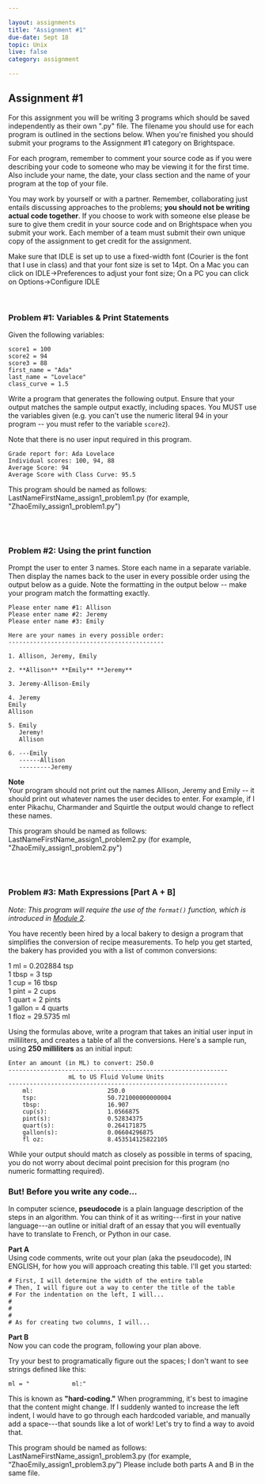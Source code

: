 ```yaml
---

layout: assignments
title: "Assignment #1"
due-date: Sept 18
topic: Unix
live: false
category: assignment

---
```


## Assignment #1
For this assignment you will be writing 3 programs which should be saved independently as their own ".py" file. The filename you should use for each program is outlined in the sections below. When you're finished you should submit your programs to the Assignment #1 category on Brightspace.

For each program, remember to comment your source code as if you were describing your code to someone who may be viewing it for the first time. Also include your name, the date, your class section and the name of your program at the top of your file.

You may work by yourself or with a partner. Remember, collaborating just entails discussing approaches to the problems; **you should not be writing actual code together**. If you choose to work with someone else please be sure to give them credit in your source code and on Brightspace when you submit your work.  Each member of a team must submit their own unique copy of the assignment to get credit for the assignment.

Make sure that IDLE is set up to use a fixed-width font (Courier is the font that I use in class) and that your font size is set to 14pt. On a Mac you can click on IDLE->Preferences to adjust your font size; On a PC you can click on Options->Configure IDLE


<div class="section-break"><br></div>


### Problem #1: Variables & Print Statements
Given the following variables:

```
score1 = 100
score2 = 94
score3 = 88
first_name = "Ada"
last_name = "Lovelace"
class_curve = 1.5
```

Write a program that generates the following output. Ensure that your output matches the sample output exactly, including spaces. You MUST use the variables given (e.g. you can't use the numeric literal 94 in your program -- you must refer to the variable `score2`). 

Note that there is no user input required in this program.

```
Grade report for: Ada Lovelace
Individual scores: 100, 94, 88
Average Score: 94
Average Score with Class Curve: 95.5
``` 

This program should be named as follows:
LastNameFirstName_assign1_problem1.py (for example, "ZhaoEmily_assign1_problem1.py")

<div class="section-break"><br><br></div>

### Problem #2: Using the print function
Prompt the user to enter 3 names. Store each name in a separate variable. Then display the names back to the user in every possible order using the output below as a guide. Note the formatting in the output below -- make your program match the formatting exactly. 

```
Please enter name #1: Allison
Please enter name #2: Jeremy
Please enter name #3: Emily

Here are your names in every possible order:
--------------------------------------------

1. Allison, Jeremy, Emily

2. **Allison** **Emily** **Jeremy**

3. Jeremy-Allison-Emily

4. Jeremy
Emily
Allison

5. Emily
   Jeremy!
   Allison

6. ---Emily
   ------Allison
   ---------Jeremy
```

**Note**  
Your program should not print out the names Allison, Jeremy and Emily -- it should print out whatever names the user decides to enter. For example, if I enter Pikachu, Charmander and Squirtle the output would change to reflect these names.

This program should be named as follows:
LastNameFirstName_assign1_problem2.py (for example, "ZhaoEmily_assign1_problem2.py")

<div class="section-break"><br><br></div>

### Problem #3: Math Expressions [Part A + B]

*Note: This program will require the use of the `format()` function, which is introduced in [Module 2](https://cs.nyu.edu/elearning/CSCI_UA_0002/module02.php#format).*

You have recently been hired by a local bakery to design a program that simplifies the conversion of recipe measurements. To help you get started, the bakery has provided you with a list of common conversions:

1 ml = 0.202884 tsp   
1 tbsp = 3 tsp  
1 cup = 16 tbsp  
1 pint = 2 cups  
1 quart = 2 pints  
1 gallon = 4 quarts  
1 floz = 29.5735 ml  

Using the formulas above, write a program that takes an initial user input in milliliters, and creates a table of all the conversions. Here's a sample run, using **250 milliliters** as an initial input: 

```
Enter an amount (in ML) to convert: 250.0
--------------------------------------------------------------
                 mL to US Fluid Volume Units                  
--------------------------------------------------------------
	ml:                     250.0
	tsp:                    50.721000000000004
	tbsp:                   16.907
	cup(s):                 1.0566875
	pint(s):                0.52834375
	quart(s):               0.264171875
	gallon(s):              0.06604296875
	fl oz:                  8.453514125822105
```

While your output should match as closely as possible in terms of spacing, you do not worry about decimal point precision for this program (no numeric formatting required).


### But! Before you write any code...

In computer science, **pseudocode** is a plain language description of the steps in an algorithm. You can think of it as writing---first in your native language---an outline or initial draft of an essay that you will eventually have to translate to French, or Python in our case.

**Part A**  
Using code comments, write out your plan (aka the pseudocode), IN ENGLISH, for how you will approach creating this table. I'll get you started:

```
# First, I will determine the width of the entire table
# Then, I will figure out a way to center the title of the table
# For the indentation on the left, I will...
#
#
#
# As for creating two columns, I will...

```

**Part B**  
 Now you can code the program, following your plan above.
 
 Try your best to programatically figure out the spaces; I don't want to see strings defined like this:
 ```
 ml = "            ml:"
 ```
This is known as **\"hard-coding.\"** When programming, it's best to imagine that the content might change. If I suddenly wanted to increase the left indent, I would have to go through each hardcoded variable, and manually add a space---that sounds like a lot of work! Let's try to find a way to avoid that.
 

 This program should be named as follows: LastNameFirstName_assign1_problem3.py (for example, “ZhaoEmily_assign1_problem3.py”) Please include both parts A and B in the same file.